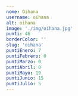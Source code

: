 ```yaml
---
nome: Oihana
username: oihana
alt: oihana
image: './img/oihana.jpg'
punti: 46
borderColor: ''
slug: 'oihana'
puntiEnero: 7
puntiFebrero: 0
puntiMarzo: 0
puntiAbril: 0
puntiMayo: 19
puntiJunio: 15
puntiJulio: 5
---
```

